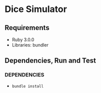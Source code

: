 # Dice Simulator
## Requirements
- Ruby 3.0.0
- Libraries: bundler
## Dependencies, Run and Test
### DEPENDENCIES
  - `bundle install`
